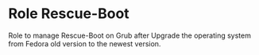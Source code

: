 Role Rescue-Boot
=========

Role to manage Rescue-Boot on Grub after Upgrade the operating system from Fedora old version to the newest version.
